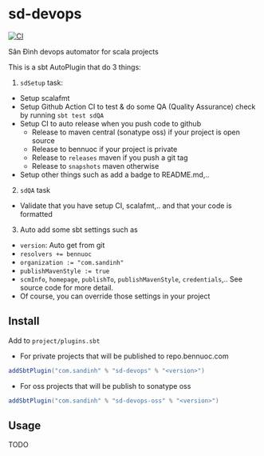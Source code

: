 # sd-devops
[![CI](https://github.com/ohze/sd-devops/actions/workflows/test.yml/badge.svg)](https://github.com/ohze/sd-devops/actions/workflows/test.yml)

Sân Đình devops automator for scala projects

This is a sbt AutoPlugin that do 3 things:

1. `sdSetup` task:
+ Setup scalafmt
+ Setup Github Action CI to test & do some QA (Quality Assurance) check by running `sbt test sdQA`
+ Setup CI to auto release when you push code to github
  - Release to maven central (sonatype oss) if your project is open source
  - Release to bennuoc if your project is private
  - Release to `releases` maven if you push a git tag
  - Release to `snapshots` maven otherwise
+ Setup other things such as add a badge to README.md,..

2. `sdQA` task 
+ Validate that you have setup CI, scalafmt,.. and that your code is formatted

3. Auto add some sbt settings such as
+ `version`: Auto get from git
+ `resolvers += bennuoc`
+ `organization := "com.sandinh"`
+ `publishMavenStyle := true`
+ `scmInfo`, `homepage`, `publishTo`, `publishMavenStyle`, `credentials`,..
   See source code for more detail.
+ Of course, you can override those settings in your project

## Install
Add to `project/plugins.sbt`
+ For private projects that will be published to repo.bennuoc.com
```sbt
addSbtPlugin("com.sandinh" % "sd-devops" % "<version>")
```
+ For oss projects that will be publish to sonatype oss
```sbt
addSbtPlugin("com.sandinh" % "sd-devops-oss" % "<version>")
```

## Usage
TODO
